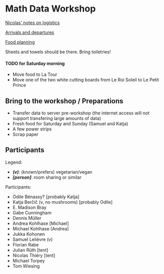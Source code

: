 # Math Data Workshop

[Nicolas' notes on logistics](https://hackmd.io/4b8zBeKLS6i9w84G0ChanA?view)

[Arrivals and departures](https://hackmd.io/HR0KV8IJT2qlAOqRBhqW6A)

[Food planning](https://hackmd.io/XC6rJLLiThWVMjXM7wF-XQ)

Sheets and towels should be there. Bring toiletries!

#### TODO for Saturday morning

* Move food to La Tour
* Move one of the two white cutting boards from Le Roi Soleil to Le Petit Prince

## Bring to the workshop / Preparations

- Transfer data to server pre-workshop (the internet access will not support transfering large amounts of data)
- Fresh food for Saturday and Sunday (Samuel and Katja)
- A few power strips
- Scrap paper

## Participants

Legend:
* ***(v)***: (known/prefers) vegetarian/vegan
* ***[person]***: room sharing or similar

Participants:
* Odile Bénassy? [probably Katja]
* Katja Berčič (v, no mushrooms) [probably Odile]
* E. Madison Bray
* Gabe Cunningham
* Dennis Müller
* Andrea Kohlhase [Michael]
* Michael Kohlhase [Andrea]
* Jukka Kohonen
* Samuel Lelièvre (v)
* Florian Rabe
* Julian Rüth [tent]
* Nicolas Thiéry [tent]
* Michael Torpey
* Tom Wiesing
